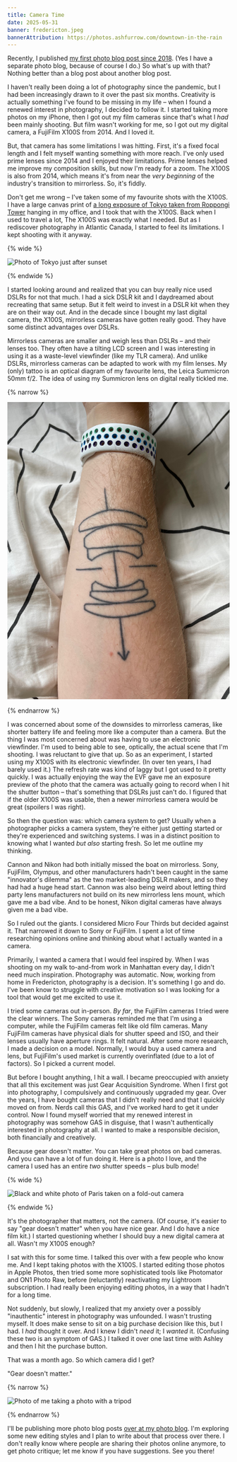 ```yaml
---
title: Camera Time
date: 2025-05-31
banner: fredericton.jpeg
bannerAttribution: https://photos.ashfurrow.com/downtown-in-the-rain
---
```


Recently, I published [my first photo blog post since 2018](https://photos.ashfurrow.com/downtown-in-the-rain). (Yes I have a separate photo blog, because of course I do.) So what's up with that? Nothing better than a blog post about another blog post.

I haven't really been doing a lot of photography since the pandemic, but I had been increasingly drawn to it over the past six months. Creativity is actually something I've found to be missing in my life – when I found a renewed interest in photography, I decided to follow it. I started taking more photos on my iPhone, then I got out my film cameras since that's what I _had_ been mainly shooting. But film wasn't working for me, so I got out my digital camera, a FujiFilm X100S from 2014. And I loved it.

But, that camera has some limitations I was hitting. First, it's a fixed focal length and I felt myself wanting something with more reach. I've only used prime lenses since 2014 and I enjoyed their limitations. Prime lenses helped me improve my composition skills, but now I'm ready for a zoom. The X100S is also from 2014, which means it's from near the _very beginning_ of the industry's transition to mirrorless. So, it's fiddly.

Don't get me wrong – I've taken some of my favourite shots with the X100S. I have a large canvas print of [a long exposure of Tokyo taken from Roppongi Tower](https://photos.ashfurrow.com/losing-myself-in-tokyo/photos/2580931) hanging in my office, and I took that with the X100S. Back when I used to travel a lot, The X100S was exactly what I needed. But as I rediscover photography in Atlantic Canada, I started to feel its limitations. I kept shooting with it anyway.

{% wide %}

![Photo of Tokyo just after sunset](./tokyo.jpg)

{% endwide %}

I started looking around and realized that you can buy really nice used DSLRs for not that much. I had a sick DSLR kit and I daydreamed about recreating that same setup. But it felt weird to invest in a DSLR kit when they are on their way out. And in the decade since I bought my last digital camera, the X100S, mirrorless cameras have gotten really good. They have some distinct advantages over DSLRs.

Mirrorless cameras are smaller and weigh less than DSLRs – and their lenses too. They often have a tilting LCD screen and I was interesting in using it as a waste-level viewfinder (like my TLR camera). And unlike DSLRs, mirrorless cameras can be adapted to work with my film lenses. My (only) tattoo is an optical diagram of my favourite lens, the Leica Summicron 50mm f/2. The idea of using my Summicron lens on digital really tickled me.

{% narrow %}

![Photo of my tattoo](./tattoo.jpeg)

{% endnarrow %}

I was concerned about some of the downsides to mirrorless cameras, like shorter battery life and feeling more like a computer than a camera. But the thing I was most concerned about was having to use an electronic viewfinder. I'm used to being able to see, optically, the actual scene that I'm shooting. I was reluctant to give that up. So as an experiment, I started using my X100S with its electronic viewfinder. (In over ten years, I had barely used it.) The refresh rate was kind of laggy but I got used to it pretty quickly. I was actually enjoying the way the EVF gave me an exposure preview of the photo that the camera was actually going to record when I hit the shutter button – that's something that DSLRs just can't do. I figured that if the older X100S was usable, then a newer mirrorless camera would be great (spoilers I was right).

So then the question was: which camera system to get? Usually when a photographer picks a camera system, they're either just getting started or they're experienced and switching systems. I was in a distinct position to knowing what I wanted _but also_ starting fresh. So let me outline my thinking.

Cannon and Nikon had both initially missed the boat on mirrorless. Sony, FujiFilm, Olympus, and other manufacturers hadn't been caught in the same "innovator's dilemma" as the two market-leading DSLR makers, and so they had had a huge head start. Cannon was also being weird about letting third party lens manufacturers not build on its new mirrorless lens mount, which gave me a bad vibe. And to be honest, Nikon digital cameras have always given me a bad vibe.

So I ruled out the giants. I considered Micro Four Thirds but decided against it. That narrowed it down to Sony or FujiFilm. I spent a lot of time researching opinions online and thinking about what I actually wanted in a camera.

Primarily, I wanted a camera that I would feel inspired by. When I was shooting on my walk to-and-from work in Manhattan every day, I didn't need much inspiration. Photography was automatic. Now, working from home in Fredericton, photography is a decision. It's something I go and do. I've been know to struggle with creative motivation so I was looking for a tool that would get me excited to use it.

I tried some cameras out in-person. _By far_, the FujiFilm cameras I tried were the clear winners. The Sony cameras reminded me that I'm using a computer, while the FujiFilm cameras felt like old film cameras. Many FujiFilm cameras have physical dials for shutter speed and ISO, and their lenses usually have aperture rings. It felt natural. After some more research, I made a decision on a model. Normally, I would buy a used camera and lens, but FujiFilm's used market is currently overinflated (due to a lot of factors). So I picked a current model.

But before I bought anything, I hit a wall. I became preoccupied with anxiety that all this excitement was just Gear Acquisition Syndrome. When I first got into photography, I compulsively and continuously upgraded my gear. Over the years, I have bought cameras that I didn't really need and that I quickly moved on from. Nerds call this GAS, and I've worked hard to get it under control. Now I found myself worried that my renewed interest in photography was somehow GAS in disguise, that I wasn't authentically interested in photography at all. I wanted to make a responsible decision, both financially and creatively.

Because gear doesn't matter. You can take great photos on bad cameras. And you can have a lot of fun doing it. Here is a photo I love, and the camera I used has an entire _two_ shutter speeds – plus bulb mode!

{% wide %}

![Black and white photo of Paris taken on a fold-out camera](./paris.jpg)

{% endwide %}

It's the photographer that matters, not the camera. (Of course, it's easier to say "gear doesn't matter" when you have nice gear. And I do have a nice film kit.) I started questioning whether I should buy a new digital camera at all. Wasn't my X100S enough?

I sat with this for some time. I talked this over with a few people who know me. And I kept taking photos with the X100S. I started editing those photos in Apple Photos, then tried some more sophisticated tools like Photomator and ON1 Photo Raw, before (reluctantly) reactivating my Lightroom subscription. I had really been enjoying editing photos, in a way that I hadn't for a long time.

Not suddenly, but slowly, I realized that my anxiety over a possibly "inauthentic" interest in photography was unfounded. I wasn't trusting myself. It does make sense to sit on a big purchase decision like this, but I had. I _had_ thought it over. And I knew I didn't _need_ it; I _wanted_ it. (Confusing these two is an symptom of GAS.) I talked it over one last time with Ashley and then I hit the purchase button.

That was a month ago. So which camera did I get?

"Gear doesn't matter."

{% narrow %}

![Photo of me taking a photo with a tripod](./me.jpeg)

{% endnarrow %}

I'll be publishing more photo blog posts [over at my photo blog](https://photos.ashfurrow.com). I'm exploring some new editing styles and I plan to write about that process over there. I don't really know where people are sharing their photos online anymore, to get photo critique; let me know if you have suggestions. See you there!
